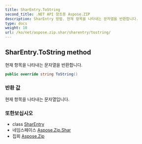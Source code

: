 ```yaml
---
title: SharEntry.ToString
second_title: .NET API 참조용 Aspose.ZIP
description: SharEntry 방법. 현재 항목을 나타내는 문자열을 반환합니다.
type: docs
weight: 10
url: /ko/net/aspose.zip.shar/sharentry/tostring/
---
```

## SharEntry.ToString method

현재 항목을 나타내는 문자열을 반환합니다.

```csharp
public override string ToString()
```

### 반환 값

현재 항목을 나타내는 문자열입니다.

### 또한보십시오

* class [SharEntry](../)
* 네임스페이스 [Aspose.Zip.Shar](../../sharentry/)
* 집회 [Aspose.Zip](../../../)


